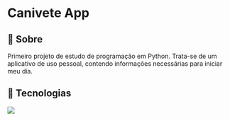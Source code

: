 <h1>Canivete App</h1>

<h2>🧾 Sobre</h2>
<p>Primeiro projeto de estudo de programação em Python. Trata-se de um aplicativo de uso pessoal, contendo informações necessárias para iniciar meu dia.</p>

## 🚀 Tecnologias
<div>
  <img src="https://img.shields.io/badge/Python-F7DF1E?style=for-the-badge&logo=python&logoColor=black">
</div>
